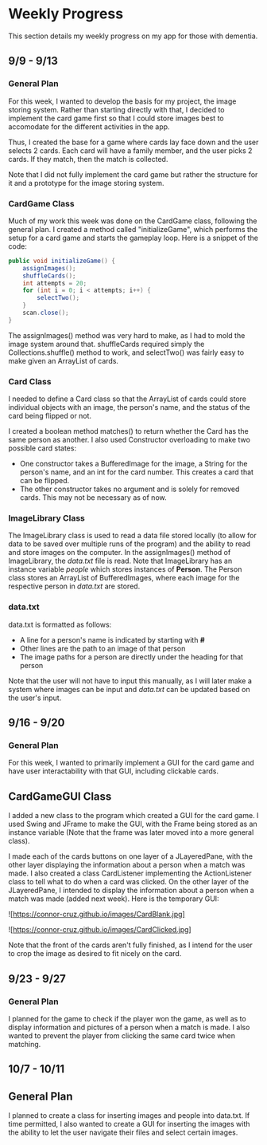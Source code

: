 # Weekly Progress

This section details my weekly progress on my app for those with dementia.

## 9/9 - 9/13

### General Plan

For this week, I wanted to develop the basis for my project, the image storing system. Rather than starting directly with that, I decided to implement the card game first so that I could store images best to accomodate for the different activities in the app. 

Thus, I created the base for a game where cards lay face down and the user selects 2 cards. Each card will have a family member, and the user picks 2 cards. If they match, then the match is collected.

Note that I did not fully implement the card game but rather the structure for it and a prototype for the image storing system.

### CardGame Class

Much of my work this week was done on the CardGame class, following the general plan. I created a method called "initializeGame", which performs the setup for a card game and starts the gameplay loop. Here is a snippet of the code:

```Java
public void initializeGame() {
    assignImages();
    shuffleCards();
    int attempts = 20;
    for (int i = 0; i < attempts; i++) {
        selectTwo();
    }
    scan.close();
}
```

The assignImages() method was very hard to make, as I had to mold the image system around that. shuffleCards required simply the Collections.shuffle() method to work, and selectTwo() was fairly easy to make given an ArrayList of cards.

### Card Class

I needed to define a Card class so that the ArrayList of cards could store individual objects with an image, the person's name, and the status of the card being flipped or not.

I created a boolean method matches() to return whether the Card has the same person as another. I also used Constructor overloading to make two possible card states:
- One constructor takes a BufferedImage for the image, a String for the person's name, and an int for the card number. This creates a card that can be flipped.
- The other constructor takes no argument and is solely for removed cards. This may not be necessary as of now.

### ImageLibrary Class

The ImageLibrary class is used to read a data file stored locally (to allow for data to be saved over multiple runs of the program) and the ability to read and store images on the computer. In the assignImages() method of ImageLibrary, the *data.txt* file is read. Note that ImageLibrary has an instance variable *people* which stores instances of **Person**. The Person class stores an ArrayList of BufferedImages, where each image for the respective person in *data.txt* are stored.

### data.txt

data.txt is formatted as follows:
- A line for a person's name is indicated by starting with **#**
- Other lines are the path to an image of that person
- The image paths for a person are directly under the heading for that person

Note that the user will not have to input this manually, as I will later make a system where images can be input and *data.txt* can be updated based on the user's input.

## 9/16 - 9/20

### General Plan

For this week, I wanted to primarily implement a GUI for the card game and have user interactability with that GUI, including clickable cards.

## CardGameGUI Class

I added a new class to the program which created a GUI for the card game. I used Swing and JFrame to make the GUI, with the Frame being stored as an instance variable (Note that the frame was later moved into a more general class). 

I made each of the cards buttons on one layer of a JLayeredPane, with the other layer displaying the information about a person when a match was made. I also created a class CardListener implementing the ActionListener class to tell what to do when a card was clicked. On the other layer of the JLayeredPane, I intended to display the information about a person when a match was made (added next week). Here is the temporary GUI:

![https://connor-cruz.github.io/images/CardBlank.jpg]

![https://connor-cruz.github.io/images/CardClicked.jpg]

Note that the front of the cards aren't fully finished, as I intend for the user to crop the image as desired to fit nicely on the card.

## 9/23 - 9/27

### General Plan

I planned for the game to check if the player won the game, as well as to display information and pictures of a person when a match is made. I also wanted to prevent the player from clicking the same card twice when matching.

## 10/7 - 10/11

## General Plan

I planned to create a class for inserting images and people into data.txt. If time permitted, I also wanted to create a GUI for inserting the images with the ability to let the user navigate their files and select certain images.